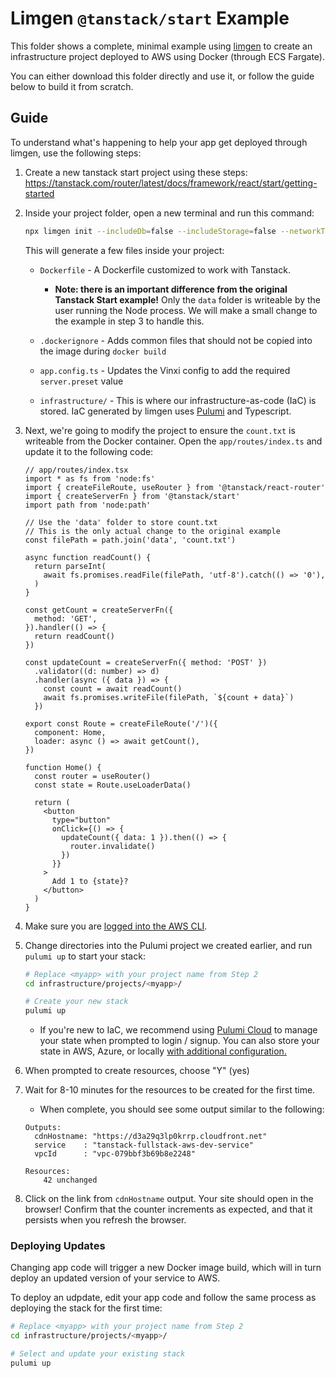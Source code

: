 # Limgen `@tanstack/start` Example

This folder shows a complete, minimal example using [limgen](https://github.com/limlabs/limgen) to create an infrastructure project deployed to AWS using Docker (through ECS Fargate).

You can either download this folder directly and use it, or follow the guide below to build it from scratch.

## Guide

To understand what's happening to help your app get deployed through limgen, use the following steps:

1. Create a new tanstack start project using these steps: https://tanstack.com/router/latest/docs/framework/react/start/getting-started
1. Inside your project folder, open a new terminal and run this command:

    ```bash
    npx limgen init --includeDb=false --includeStorage=false --networkType=public
    ```

    This will generate a few files inside your project:

      - `Dockerfile` - A Dockerfile customized to work with Tanstack.
        
        - **Note: there is an important difference from the original Tanstack Start example!** Only the `data` folder is writeable by the user running the Node process. We will make a small change to the example in step 3 to handle this.
  
      - `.dockerignore` - Adds common files that should not be copied into the image during `docker build`
      - `app.config.ts` - Updates the Vinxi config to add the required `server.preset` value
      - `infrastructure/` - This is where our infrastructure-as-code (IaC) is stored. IaC generated by limgen uses [Pulumi](https://www.pulumi.com/product/infrastructure-as-code/) and Typescript. 
      
1. Next, we're going to modify the project to ensure the `count.txt` is writeable from the Docker container. Open the `app/routes/index.ts` and update it to the following code:

    ```tsx
    // app/routes/index.tsx
    import * as fs from 'node:fs'
    import { createFileRoute, useRouter } from '@tanstack/react-router'
    import { createServerFn } from '@tanstack/start'
    import path from 'node:path'

    // Use the 'data' folder to store count.txt
    // This is the only actual change to the original example
    const filePath = path.join('data', 'count.txt')

    async function readCount() {
      return parseInt(
        await fs.promises.readFile(filePath, 'utf-8').catch(() => '0'),
      )
    }

    const getCount = createServerFn({
      method: 'GET',
    }).handler(() => {
      return readCount()
    })

    const updateCount = createServerFn({ method: 'POST' })
      .validator((d: number) => d)
      .handler(async ({ data }) => {
        const count = await readCount()
        await fs.promises.writeFile(filePath, `${count + data}`)
      })

    export const Route = createFileRoute('/')({
      component: Home,
      loader: async () => await getCount(),
    })

    function Home() {
      const router = useRouter()
      const state = Route.useLoaderData()

      return (
        <button
          type="button"
          onClick={() => {
            updateCount({ data: 1 }).then(() => {
              router.invalidate()
            })
          }}
        >
          Add 1 to {state}?
        </button>
      )
    }
    ```

1. Make sure you are [logged into the AWS CLI](https://docs.aws.amazon.com/signin/latest/userguide/command-line-sign-in.html).
1. Change directories into the Pulumi project we created earlier, and run `pulumi up` to start your stack:

    ```bash
    # Replace <myapp> with your project name from Step 2
    cd infrastructure/projects/<myapp>/

    # Create your new stack
    pulumi up
    ```

    - If you're new to IaC, we recommend using [Pulumi Cloud](https://www.pulumi.com/product/pulumi-cloud/) to manage your state when prompted to login / signup. You can also store your state in AWS, Azure, or locally [with additional configuration.
](https://www.pulumi.com/docs/iac/concepts/state-and-backends/)
    
1. When prompted to create resources, choose "Y" (yes)
1. Wait for 8-10 minutes for the resources to be created for the first time.

    - When complete, you should see some output similar to the following:

    ```
    Outputs:
      cdnHostname: "https://d3a29q3lp0krrp.cloudfront.net"
      service    : "tanstack-fullstack-aws-dev-service"
      vpcId      : "vpc-079bbf3b69b8e2248"

    Resources:
        42 unchanged
    ```

1. Click on the link from `cdnHostname` output. Your site should open in the browser! Confirm that the counter increments as expected, and that it persists when you refresh the browser.


### Deploying Updates

Changing app code will trigger a new Docker image build, which will in turn deploy an updated version of your service to AWS.

To deploy an udpdate, edit your app code and follow the same process as deploying the stack for the first time:

```bash
# Replace <myapp> with your project name from Step 2
cd infrastructure/projects/<myapp>/

# Select and update your existing stack
pulumi up
```
